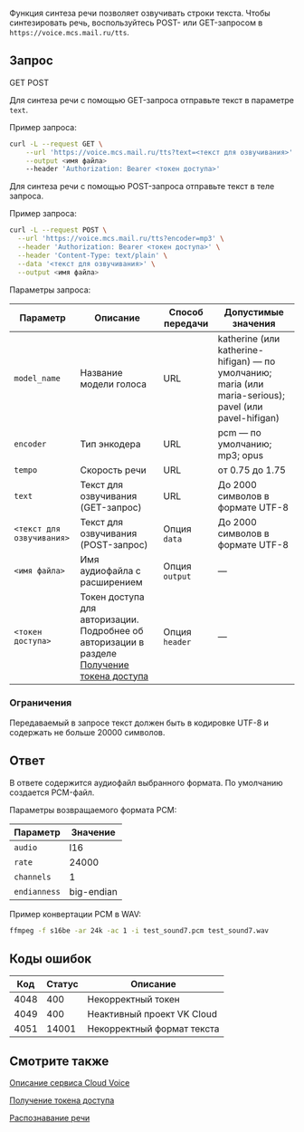 Функция синтеза речи позволяет озвучивать строки текста. Чтобы синтезировать речь, воспользуйтесь POST- или GET-запросом в `https://voice.mcs.mail.ru/tts`.

## Запрос

<tabs>
<tablist>
<tab>GET</tab>
<tab>POST</tab>
</tablist>
<tabpanel>

Для синтеза речи с помощью GET-запроса отправьте текст в параметре `text`.

Пример запроса:

```bash
curl -L --request GET \
    --url 'https://voice.mcs.mail.ru/tts?text=<текст для озвучивания>' \
    --output <имя файла>
    --header 'Authorization: Bearer <токен доступа>'
```

</tabpanel>
<tabpanel>

Для синтеза речи с помощью POST-запроса отправьте текст в теле запроса.

Пример запроса:

```bash
curl -L --request POST \
  --url 'https://voice.mcs.mail.ru/tts?encoder=mp3' \
  --header 'Authorization: Bearer <токен доступа>' \
  --header 'Content-Type: text/plain' \
  --data '<текст для озвучивания>' \
  --output <имя файла>
```

</tabpanel>
</tabs>

Параметры запроса:

| Параметр | Описание | Способ передачи | Допустимые значения |
| --- | --- | --- | --- |
| `model_name` | Название модели голоса | URL | katherine (или katherine-hifigan) — по умолчанию; maria (или maria-serious); pavel (или pavel-hifigan) |
| `encoder` | Тип энкодера | URL | pcm — по умолчанию; mp3; opus |
| `tempo` | Скорость речи | URL | от 0.75 до 1.75 |
| `text` | Текст для озвучивания (GET-запрос)| URL | До 2000 символов в формате UTF-8 |
| `<текст для озвучивания>` | Текст для озвучивания (POST-запрос) | Опция `data`| До 2000 символов в формате UTF-8 |
| `<имя файла>` | Имя аудиофайла с расширением | Опция `output` | — |
| `<токен доступа>`| Токен доступа для авторизации. Подробнее об авторизации в разделе [Получение токена доступа](../get-voice-token/) | Опция `header`| — |

### Ограничения

Передаваемый в запросе текст должен быть в кодировке UTF-8 и содержать не больше 20000 символов.

## Ответ

В ответе содержится аудиофайл выбранного формата. По умолчанию создается PCM-файл.

Параметры возвращаемого формата PCM:

| Параметр   | Значение   |
|------------|------------|
| `audio`      | l16        |
| `rate`       | 24000      |
| `channels`   | 1          |
| `endianness` | big-endian |

Пример конвертации PCM в WAV:

```bash
ffmpeg -f s16be -ar 24k -ac 1 -i test_sound7.pcm test_sound7.wav
```

## Коды ошибок

| Код  | Статус | Описание                   |
| ---- | ------ | -------------------------- |
| 4048 | 400    | Некорректный токен         |
| 4049 | 400    | Неактивный проект VK Cloud    |
| 4051 | 14001  | Некорректный формат текста |

## Смотрите также

[Описание сервиса Cloud Voice](../../concepts/about/)

[Получение токена доступа](../get-voice-token/)

[Распознавание речи](../speech-recognition/)
